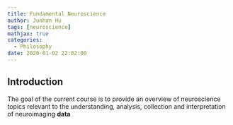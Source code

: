```yaml
---
title: Fundamental Neuroscience
author: Junhan Hu
tags: [neuroscience]
mathjax: true
categories:
  - Philosophy
date: 2020-01-02 22:02:00
---
```


## Introduction

The goal of the current course is to provide an overview of neuroscience topics relevant to the understanding, analysis, collection and interpretation of neuroimaging **data**